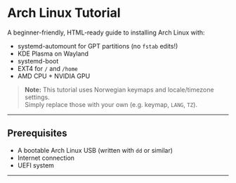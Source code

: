 # Arch Linux Tutorial

A beginner-friendly, HTML-ready guide to installing Arch Linux with:

- systemd-automount for GPT partitions (no  `fstab` edits!)
- KDE Plasma on Wayland
- systemd-boot
- EXT4 for `/` and `/home`
- AMD CPU + NVIDIA GPU

> **Note:** This tutorial uses Norwegian keymaps and locale/timezone settings.  
> Simply replace those with your own (e.g. keymap, `LANG`, `TZ`).

---

## Prerequisites

- A bootable Arch Linux USB (written with `dd` or similar)
- Internet connection
- UEFI system

---
